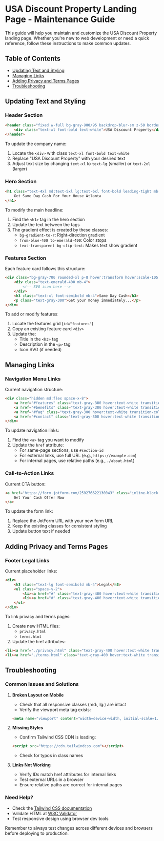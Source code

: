 # USA Discount Property Landing Page - Maintenance Guide

This guide will help you maintain and customize the USA Discount Property landing page. Whether you're new to web development or need a quick reference, follow these instructions to make common updates.

## Table of Contents
- [Updating Text and Styling](#updating-text-and-styling)
- [Managing Links](#managing-links)
- [Adding Privacy and Terms Pages](#adding-privacy-and-terms-pages)
- [Troubleshooting](#troubleshooting)

## Updating Text and Styling

### Header Section
```html
<header class="fixed w-full bg-gray-900/95 backdrop-blur-sm z-50 border-b border-gray-800">
    <div class="text-xl font-bold text-white">USA Discount Property</div>
</header>
```
To update the company name:
1. Locate the `<div>` with class `text-xl font-bold text-white`
2. Replace "USA Discount Property" with your desired text
3. Adjust text size by changing `text-xl` to `text-lg` (smaller) or `text-2xl` (larger)

### Hero Section
```html
<h1 class="text-4xl md:text-5xl lg:text-6xl font-bold leading-tight mb-8 bg-clip-text text-transparent bg-gradient-to-r from-blue-400 to-emerald-400">
    Get Same Day Cash For Your House Atlanta
</h1>
```
To modify the main headline:
1. Find the `<h1>` tag in the hero section
2. Update the text between the tags
3. The gradient effect is created by these classes:
   - `bg-gradient-to-r`: Right-direction gradient
   - `from-blue-400 to-emerald-400`: Color stops
   - `text-transparent bg-clip-text`: Makes text show gradient

### Features Section
Each feature card follows this structure:
```html
<div class="bg-gray-700 rounded-xl p-8 hover:transform hover:scale-105 transition-all duration-300 hover:shadow-xl">
    <div class="text-emerald-400 mb-4">
        <!-- SVG icon here -->
    </div>
    <h3 class="text-xl font-semibold mb-4">Same Day Cash</h3>
    <p class="text-gray-300">Get your money immediately...</p>
</div>
```
To add or modify features:
1. Locate the features grid (`id="features"`)
2. Copy an existing feature card `<div>`
3. Update the:
   - Title in the `<h3>` tag
   - Description in the `<p>` tag
   - Icon SVG (if needed)

## Managing Links

### Navigation Menu Links
Current navigation structure:
```html
<div class="hidden md:flex space-x-8">
    <a href="#features" class="text-gray-300 hover:text-white transition-colors duration-300">Features</a>
    <a href="#benefits" class="text-gray-300 hover:text-white transition-colors duration-300">Benefits</a>
    <a href="#faq" class="text-gray-300 hover:text-white transition-colors duration-300">FAQ</a>
    <a href="#contact" class="text-gray-300 hover:text-white transition-colors duration-300">Contact</a>
</div>
```
To update navigation links:
1. Find the `<a>` tag you want to modify
2. Update the `href` attribute:
   - For same-page sections, use `#section-id`
   - For external links, use full URL (e.g., `https://example.com`)
   - For internal pages, use relative paths (e.g., `./about.html`)

### Call-to-Action Links
Current CTA button:
```html
<a href="https://form.jotform.com/250276622130043" class="inline-block bg-emerald-500 hover:bg-emerald-600 text-white font-semibold px-8 py-4 rounded-lg transform hover:scale-105 transition-all duration-300 shadow-lg hover:shadow-emerald-500/25">
    Get Your Cash Offer Now
</a>
```
To update the form link:
1. Replace the JotForm URL with your new form URL
2. Keep the existing classes for consistent styling
3. Update button text if needed

## Adding Privacy and Terms Pages

### Footer Legal Links
Current placeholder links:
```html
<div>
    <h3 class="text-lg font-semibold mb-4">Legal</h3>
    <ul class="space-y-2">
        <li><a href="#" class="text-gray-400 hover:text-white transition-colors duration-300">Privacy Policy</a></li>
        <li><a href="#" class="text-gray-400 hover:text-white transition-colors duration-300">Terms of Service</a></li>
    </ul>
</div>
```
To link privacy and terms pages:
1. Create new HTML files:
   - `privacy.html`
   - `terms.html`
2. Update the href attributes:
```html
<li><a href="./privacy.html" class="text-gray-400 hover:text-white transition-colors duration-300">Privacy Policy</a></li>
<li><a href="./terms.html" class="text-gray-400 hover:text-white transition-colors duration-300">Terms of Service</a></li>
```

## Troubleshooting

### Common Issues and Solutions

1. **Broken Layout on Mobile**
   - Check that all responsive classes (md:, lg:) are intact
   - Verify the viewport meta tag exists:
   ```html
   <meta name="viewport" content="width=device-width, initial-scale=1.0">
   ```

2. **Missing Styles**
   - Confirm Tailwind CSS CDN is loading:
   ```html
   <script src="https://cdn.tailwindcss.com"></script>
   ```
   - Check for typos in class names

3. **Links Not Working**
   - Verify IDs match href attributes for internal links
   - Test external URLs in a browser
   - Ensure relative paths are correct for internal pages

### Need Help?
- Check the [Tailwind CSS documentation](https://tailwindcss.com/docs)
- Validate HTML at [W3C Validator](https://validator.w3.org/)
- Test responsive design using browser dev tools

Remember to always test changes across different devices and browsers before deploying to production.